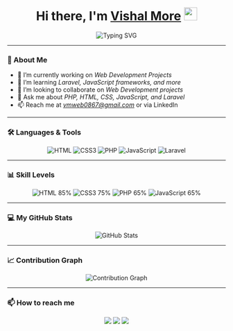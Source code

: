 <!-- Typing effect on name -->
<h1 align="center">
  Hi there, I'm <span><a href="https://github.com/Vishumore10" target="_blank">Vishal More</a></span> 
  <img src="https://media.giphy.com/media/hvRJCLFzcasrR4ia7z/giphy.gif" width="30px">
</h1>

<p align="center">
  <img src="https://readme-typing-svg.demolab.com?font=Fira+Code&weight=600&size=26&duration=2000&pause=1000&color=F75724&center=true&vCenter=true&width=500&height=60&lines=Full+Stack+Developer;PHP+%7C+HTML+%7C+CSS+%7C+JavaScript;Laravel;Open+Source+Contributor" alt="Typing SVG">
</p>

---

### 👀 About Me
- 🔭 I’m currently working on *Web Development Projects*
- 🌱 I’m learning *Laravel, JavaScript frameworks, and more*
- 👯 I’m looking to collaborate on *Web Development projects*
- 💬 Ask me about *PHP, HTML, CSS, JavaScript, and Laravel*
- 📫 Reach me at *vmweb0867@gmail.com* or via LinkedIn

---

### 🛠️ Languages & Tools
<p align="center">
  <img src="https://img.shields.io/badge/HTML-FF5733?style=flat&logo=html5&logoColor=white" alt="HTML"/>
  <img src="https://img.shields.io/badge/CSS3-1572B6?style=flat&logo=css3&logoColor=white" alt="CSS3"/>
  <img src="https://img.shields.io/badge/PHP-777BB3?style=flat&logo=php&logoColor=white" alt="PHP"/>
  <img src="https://img.shields.io/badge/JavaScript-F7DF1E?style=flat&logo=javascript&logoColor=black" alt="JavaScript"/>
  <img src="https://img.shields.io/badge/Laravel-FF2D20?style=flat&logo=laravel&logoColor=white" alt="Laravel"/>
</p>

---

### 📊 Skill Levels
<p align="center">
  <img src="https://img.shields.io/badge/HTML-85%25-brightgreen" alt="HTML 85%"/>
  <img src="https://img.shields.io/badge/CSS3-75%25-yellowgreen" alt="CSS3 75%"/>
  <img src="https://img.shields.io/badge/PHP-65%25-yellow" alt="PHP 65%"/>
  <img src="https://img.shields.io/badge/JavaScript-65%25-yellow" alt="JavaScript 65%"/>
</p>

---

### 💻 My GitHub Stats
<p align="center">
  <img src="https://github-readme-stats.vercel.app/api?username=Vishumore10&show_icons=true&theme=radical" alt="GitHub Stats"/>
</p>

---

### 📈 Contribution Graph
<p align="center">
  <img src="https://activity-graph.herokuapp.com/graph?username=Vishumore10&bg_color=1c1c1e&color=5BCDEC&line=5BCDEC&point=FFFFFF&hide_border=true" alt="Contribution Graph">
</p>

---

### 📫 How to reach me
<p align="center">
  <a href="https://github.com/Vishumore10" target="_blank"><img src="https://img.shields.io/badge/GitHub-181717?style=flat&logo=github&logoColor=white"/></a>
  <a href="mailto:vmweb0867@gmail.com"><img src="https://img.shields.io/badge/Email-D14836?style=flat&logo=gmail&logoColor=white"/></a>
  <a href="https://www.linkedin.com/in/vishal-more45" target="_blank"><img src="https://img.shields.io/badge/LinkedIn-0077B5?style=flat&logo=linkedin&logoColor=white"/></a>
</p>
